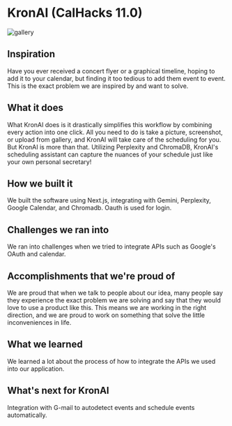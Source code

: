 # KronAI (CalHacks 11.0)
![gallery](https://github.com/user-attachments/assets/a242bd05-266c-4547-841c-c8a74ab24da5)
## Inspiration
Have you ever received a concert flyer or a graphical timeline, hoping to add it to your calendar, but finding it too tedious to add them event to event. This is the exact problem we are inspired by and want to solve.
## What it does
What KronAI does is it drastically simplifies this workflow by combining every action into one click. All you need to do is take a picture, screenshot, or upload from gallery, and KronAI will take care of the scheduling for you. But KronAI is more than that. Utilizing Perplexity and ChromaDB, KronAI's scheduling assistant can capture the nuances of your schedule just like your own personal secretary!
## How we built it
We built the software using Next.js, integrating with Gemini, Perplexity, Google Calendar, and Chromadb. Oauth is used for login.
## Challenges we ran into
We ran into challenges when we tried to integrate APIs such as Google's OAuth and calendar.
## Accomplishments that we're proud of
We are proud that when we talk to people about our idea, many people say they experience the exact problem we are solving and say that they would love to use a product like this. This means we are working in the right direction, and we are proud to work on something that solve the little inconveniences in life.
## What we learned
We learned a lot about the process of how to integrate the APIs we used into our application.
## What's next for KronAI
Integration with G-mail to autodetect events and schedule events automatically.
